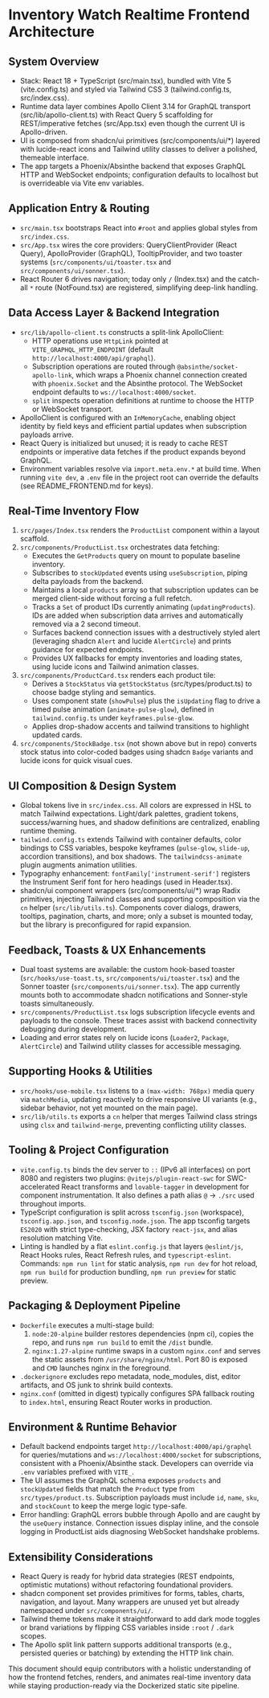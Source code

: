 # Inventory Watch Realtime Frontend Architecture

## System Overview

- Stack: React 18 + TypeScript (src/main.tsx), bundled with Vite 5 (vite.config.ts) and styled via Tailwind CSS 3 (tailwind.config.ts, src/index.css).
- Runtime data layer combines Apollo Client 3.14 for GraphQL transport (src/lib/apollo-client.ts) with React Query 5 scaffolding for REST/imperative fetches (src/App.tsx) even though the current UI is Apollo-driven.
- UI is composed from shadcn/ui primitives (src/components/ui/\*) layered with lucide-react icons and Tailwind utility classes to deliver a polished, themeable interface.
- The app targets a Phoenix/Absinthe backend that exposes GraphQL HTTP and WebSocket endpoints; configuration defaults to localhost but is overrideable via Vite env variables.

## Application Entry & Routing

- `src/main.tsx` bootstraps React into `#root` and applies global styles from `src/index.css`.
- `src/App.tsx` wires the core providers: QueryClientProvider (React Query), ApolloProvider (GraphQL), TooltipProvider, and two toaster systems (`src/components/ui/toaster.tsx` and `src/components/ui/sonner.tsx`).
- React Router 6 drives navigation; today only `/` (Index.tsx) and the catch-all `*` route (NotFound.tsx) are registered, simplifying deep-link handling.

## Data Access Layer & Backend Integration

- `src/lib/apollo-client.ts` constructs a split-link ApolloClient:
  - HTTP operations use `HttpLink` pointed at `VITE_GRAPHQL_HTTP_ENDPOINT` (default `http://localhost:4000/api/graphql`).
  - Subscription operations are routed through `@absinthe/socket-apollo-link`, which wraps a Phoenix channel connection created with `phoenix.Socket` and the Absinthe protocol. The WebSocket endpoint defaults to `ws://localhost:4000/socket`.
  - `split` inspects operation definitions at runtime to choose the HTTP or WebSocket transport.
- ApolloClient is configured with an `InMemoryCache`, enabling object identity by field keys and efficient partial updates when subscription payloads arrive.
- React Query is initialized but unused; it is ready to cache REST endpoints or imperative data fetches if the product expands beyond GraphQL.
- Environment variables resolve via `import.meta.env.*` at build time. When running `vite dev`, a `.env` file in the project root can override the defaults (see README_FRONTEND.md for keys).

## Real-Time Inventory Flow

1. `src/pages/Index.tsx` renders the `ProductList` component within a layout scaffold.
2. `src/components/ProductList.tsx` orchestrates data fetching:
   - Executes the `GetProducts` query on mount to populate baseline inventory.
   - Subscribes to `stockUpdated` events using `useSubscription`, piping delta payloads from the backend.
   - Maintains a local `products` array so that subscription updates can be merged client-side without forcing a full refetch.
   - Tracks a `Set` of product IDs currently animating (`updatingProducts`). IDs are added when subscription data arrives and automatically removed via a 2 second timeout.
   - Surfaces backend connection issues with a destructively styled alert (leveraging shadcn `Alert` and lucide `AlertCircle`) and prints guidance for expected endpoints.
   - Provides UX fallbacks for empty inventories and loading states, using lucide icons and Tailwind animation classes.
3. `src/components/ProductCard.tsx` renders each product tile:
   - Derives a `StockStatus` via `getStockStatus` (src/types/product.ts) to choose badge styling and semantics.
   - Uses component state (`showPulse`) plus the `isUpdating` flag to drive a timed pulse animation (`animate-pulse-glow`), defined in `tailwind.config.ts` under `keyframes.pulse-glow`.
   - Applies drop-shadow accents and tailwind transitions to highlight updated cards.
4. `src/components/StockBadge.tsx` (not shown above but in repo) converts stock status into color-coded badges using shadcn `Badge` variants and lucide icons for quick visual cues.

## UI Composition & Design System

- Global tokens live in `src/index.css`. All colors are expressed in HSL to match Tailwind expectations. Light/dark palettes, gradient tokens, success/warning hues, and shadow definitions are centralized, enabling runtime theming.
- `tailwind.config.ts` extends Tailwind with container defaults, color bindings to CSS variables, bespoke keyframes (`pulse-glow`, `slide-up`, accordion transitions), and box shadows. The `tailwindcss-animate` plugin augments animation utilities.
- Typography enhancement: `fontFamily['instrument-serif']` registers the Instrument Serif font for hero headings (used in Header.tsx).
- shadcn/ui component wrappers (src/components/ui/\*) wrap Radix primitives, injecting Tailwind classes and supporting composition via the `cn` helper (`src/lib/utils.ts`). Components cover dialogs, drawers, tooltips, pagination, charts, and more; only a subset is mounted today, but the library is preconfigured for rapid expansion.

## Feedback, Toasts & UX Enhancements

- Dual toast systems are available: the custom hook-based toaster (`src/hooks/use-toast.ts`, `src/components/ui/toaster.tsx`) and the Sonner toaster (`src/components/ui/sonner.tsx`). The app currently mounts both to accommodate shadcn notifications and Sonner-style toasts simultaneously.
- `src/components/ProductList.tsx` logs subscription lifecycle events and payloads to the console. These traces assist with backend connectivity debugging during development.
- Loading and error states rely on lucide icons (`Loader2`, `Package`, `AlertCircle`) and Tailwind utility classes for accessible messaging.

## Supporting Hooks & Utilities

- `src/hooks/use-mobile.tsx` listens to a `(max-width: 768px)` media query via `matchMedia`, updating reactively to drive responsive UI variants (e.g., sidebar behavior, not yet mounted on the main page).
- `src/lib/utils.ts` exports a `cn` helper that merges Tailwind class strings using `clsx` and `tailwind-merge`, preventing conflicting utility classes.

## Tooling & Project Configuration

- `vite.config.ts` binds the dev server to `::` (IPv6 all interfaces) on port 8080 and registers two plugins: `@vitejs/plugin-react-swc` for SWC-accelerated React transforms and `lovable-tagger` in development for component instrumentation. It also defines a path alias `@` → `./src` used throughout imports.
- TypeScript configuration is split across `tsconfig.json` (workspace), `tsconfig.app.json`, and `tsconfig.node.json`. The app tsconfig targets `ES2020` with strict type-checking, JSX factory `react-jsx`, and alias resolution matching Vite.
- Linting is handled by a flat `eslint.config.js` that layers `@eslint/js`, React Hooks rules, React Refresh rules, and `typescript-eslint`. Commands: `npm run lint` for static analysis, `npm run dev` for hot reload, `npm run build` for production bundling, `npm run preview` for static preview.

## Packaging & Deployment Pipeline

- `Dockerfile` executes a multi-stage build:
  1. `node:20-alpine` builder restores dependencies (npm ci), copies the repo, and runs `npm run build` to emit the `/dist` bundle.
  2. `nginx:1.27-alpine` runtime swaps in a custom `nginx.conf` and serves the static assets from `/usr/share/nginx/html`. Port 80 is exposed and `CMD` launches nginx in the foreground.
- `.dockerignore` excludes repo metadata, node_modules, dist, editor artifacts, and OS junk to shrink build contexts.
- `nginx.conf` (omitted in digest) typically configures SPA fallback routing to `index.html`, ensuring React Router works in production.

## Environment & Runtime Behavior

- Default backend endpoints target `http://localhost:4000/api/graphql` for queries/mutations and `ws://localhost:4000/socket` for subscriptions, consistent with a Phoenix/Absinthe stack. Developers can override via `.env` variables prefixed with `VITE_`.
- The UI assumes the GraphQL schema exposes `products` and `stockUpdated` fields that match the `Product` type from `src/types/product.ts`. Subscription payloads must include `id`, `name`, `sku`, and `stockCount` to keep the merge logic type-safe.
- Error handling: GraphQL errors bubble through Apollo and are caught by the `useQuery` instance. Connection issues display inline, and the console logging in ProductList aids diagnosing WebSocket handshake problems.

## Extensibility Considerations

- React Query is ready for hybrid data strategies (REST endpoints, optimistic mutations) without refactoring foundational providers.
- shadcn component set provides primitives for forms, tables, charts, navigation, and layout. Many wrappers are unused yet but already namespaced under `src/components/ui/`.
- Tailwind theme tokens make it straightforward to add dark mode toggles or brand variations by flipping CSS variables inside `:root` / `.dark` scopes.
- The Apollo split link pattern supports additional transports (e.g., persisted queries or batching) by extending the HTTP link chain.

This document should equip contributors with a holistic understanding of how the frontend fetches, renders, and animates real-time inventory data while staying production-ready via the Dockerized static site pipeline.
